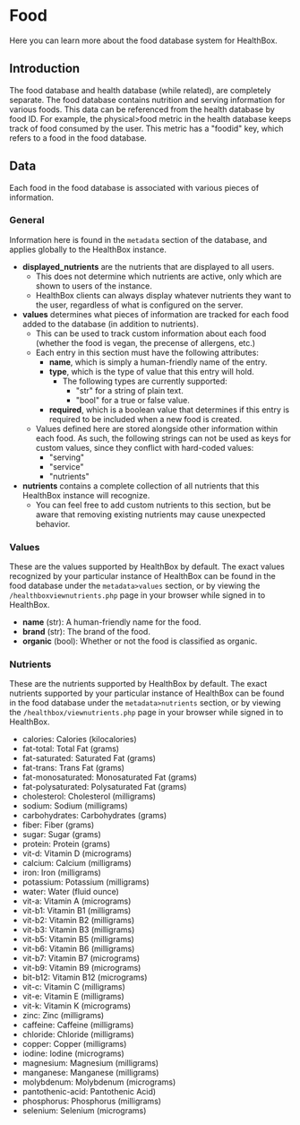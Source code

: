 # Food

Here you can learn more about the food database system for HealthBox.

## Introduction

The food database and health database (while related), are completely separate. The food database contains nutrition and serving information for various foods. This data can be referenced from the health database by food ID. For example, the physical\>food metric in the health database keeps track of food consumed by the user. This metric has a "foodid" key, which refers to a food in the food database.


## Data

Each food in the food database is associated with various pieces of information.

### General

Information here is found in the `metadata` section of the database, and applies globally to the HealthBox instance.

- **displayed_nutrients** are the nutrients that are displayed to all users.
    - This does not determine which nutrients are active, only which are shown to users of the instance.
    - HealthBox clients can always display whatever nutrients they want to the user, regardless of what is configured on the server.
- **values** determines what pieces of information are tracked for each food added to the database (in addition to nutrients).
    - This can be used to track custom information about each food (whether the food is vegan, the precense of allergens, etc.)
    - Each entry in this section must have the following attributes:
        - **name**, which is simply a human-friendly name of the entry.
        - **type**, which is the type of value that this entry will hold.
            - The following types are currently supported:
                - "str" for a string of plain text.
                - "bool" for a true or false value.
        - **required**, which is a boolean value that determines if this entry is required to be included when a new food is created.
    - Values defined here are stored alongside other information within each food. As such, the following strings can not be used as keys for custom values, since they conflict with hard-coded values:
        - "serving"
        - "service"
        - "nutrients"
- **nutrients** contains a complete collection of all nutrients that this HealthBox instance will recognize.
    - You can feel free to add custom nutrients to this section, but be aware that removing existing nutrients may cause unexpected behavior.

### Values

These are the values supported by HealthBox by default. The exact values recognized by your particular instance of HealthBox can be found in the food database under the `metadata>values` section, or by viewing the `/healthboxviewnutrients.php` page in your browser while signed in to HealthBox.
- **name** (str): A human-friendly name for the food.
- **brand** (str): The brand of the food.
- **organic** (bool): Whether or not the food is classified as organic.

### Nutrients

These are the nutrients supported by HealthBox by default. The exact nutrients supported by your particular instance of HealthBox can be found in the food database under the `metadata>nutrients` section, or by viewing the `/healthbox/viewnutrients.php` page in your browser while signed in to HealthBox.
- calories: Calories (kilocalories)
- fat-total: Total Fat (grams)
- fat-saturated: Saturated Fat (grams)
- fat-trans: Trans Fat (grams)
- fat-monosaturated: Monosaturated Fat (grams)
- fat-polysaturated: Polysaturated Fat (grams)
- cholesterol: Cholesterol (milligrams)
- sodium: Sodium (milligrams)
- carbohydrates: Carbohydrates (grams)
- fiber: Fiber (grams)
- sugar: Sugar (grams)
- protein: Protein (grams)
- vit-d: Vitamin D (micrograms)
- calcium: Calcium (milligrams)
- iron: Iron (milligrams)
- potassium: Potassium (milligrams)
- water: Water (fluid ounce)
- vit-a: Vitamin A (micrograms)
- vit-b1: Vitamin B1 (milligrams)
- vit-b2: Vitamin B2 (milligrams)
- vit-b3: Vitamin B3 (milligrams)
- vit-b5: Vitamin B5 (milligrams)
- vit-b6: Vitamin B6 (milligrams)
- vit-b7: Vitamin B7 (micrograms)
- vit-b9: Vitamin B9 (micrograms)
- bit-b12: Vitamin B12 (micrograms)
- vit-c: Vitamin C (milligrams)
- vit-e: Vitamin E (milligrams)
- vit-k: Vitamin K (micrograms)
- zinc: Zinc (milligrams)
- caffeine: Caffeine (milligrams)
- chloride: Chloride (milligrams)
- copper: Copper (milligrams)
- iodine: Iodine (micrograms)
- magnesium: Magnesium (milligrams)
- manganese: Manganese (milligrams)
- molybdenum: Molybdenum (micrograms)
- pantothenic-acid: Pantothenic Acid)
- phosphorus: Phosphorus (milligrams)
- selenium: Selenium (micrograms)

